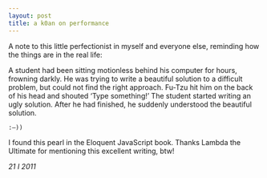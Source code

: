 ```yaml
---
layout: post
title: a k0an on performance
---
```


A note to this little perfectionist in myself and everyone else,
reminding how the things are in the real life:

A student had been sitting motionless behind his computer for hours,
frowning darkly. He was trying to write a beautiful solution to a
difficult problem, but could not find the right approach. Fu-Tzu hit
him on the back of his head and shouted ‘Type something!’ The student
started writing an ugly solution. After he had finished, he suddenly
understood the beautiful solution.

``:–))``

<!--eoe-->
I found this pearl in the Eloquent JavaScript book. Thanks Lambda the
Ultimate for mentioning this excellent writing, btw!

*21 I 2011*
